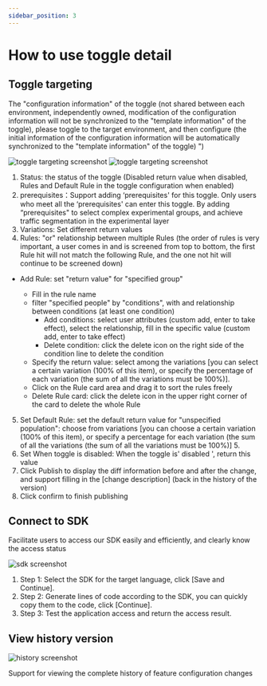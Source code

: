 ```yaml
---
sidebar_position: 3
---
```


# How to use toggle detail

## Toggle targeting
The "configuration information" of the toggle (not shared between each environment, independently owned, modification of the configuration information will not be synchronized to the "template information" of the toggle), please toggle to the target environment, and then configure (the initial information of the configuration information will be automatically synchronized to the "template information" of the toggle) ")

![toggle targeting screenshot](/toggle_targeting_en.png)
![toggle targeting screenshot](/targeting_en.png)

1. Status: the status of the toggle (Disabled return value when disabled, Rules and Default Rule in the toggle configuration when enabled)
2. prerequisites：Support adding ‘prerequisites' for this toggle. Only users who meet all the ‘prerequisites' can enter this toggle. By adding “prerequisites" to select complex experimental groups, and achieve traffic segmentation in the experimental layer
3. Variations: Set different return values
4. Rules: "or" relationship between multiple Rules (the order of rules is very important, a user comes in and is screened from top to bottom, the first Rule hit will not match the following Rule, and the one not hit will continue to be screened down)

  - Add Rule: set "return value" for "specified group"
 
    + Fill in the rule name
    + filter "specified people" by "conditions", with and relationship between conditions (at least one condition)
      * Add conditions: select user attributes (custom add, enter to take effect), select the relationship, fill in the specific value (custom add, enter to take effect)
      * Delete condition: click the delete icon on the right side of the condition line to delete the condition
    + Specify the return value: select among the variations [you can select a certain variation (100% of this item), or specify the percentage of each variation (the sum of all the variations must be 100%)].
    + Click on the Rule card area and drag it to sort the rules freely
    + Delete Rule card: click the delete icon in the upper right corner of the card to delete the whole Rule

5. Set Default Rule: set the default return value for "unspecified population": choose from variations [you can choose a certain variation (100% of this item), or specify a percentage for each variation (the sum of all the variations (the sum of all the variations must be 100%)] 5.
6. Set When toggle is disabled: When the toggle is' disabled ', return this value
7. Click Publish to display the diff information before and after the change, and support filling in the [change description] (back in the history of the version)
8. Click confirm to finish publishing

## Connect to SDK
Facilitate users to access our SDK easily and efficiently, and clearly know the access status

![sdk screenshot](/sdk_en.png)

1. Step 1: Select the SDK for the target language, click [Save and Continue].
2. Step 2: Generate lines of code according to the SDK, you can quickly copy them to the code, click [Continue].
3. Step 3: Test the application access and return the access result.

## View history version

![history screenshot](/history_en.png)

Support for viewing the complete history of feature configuration changes
